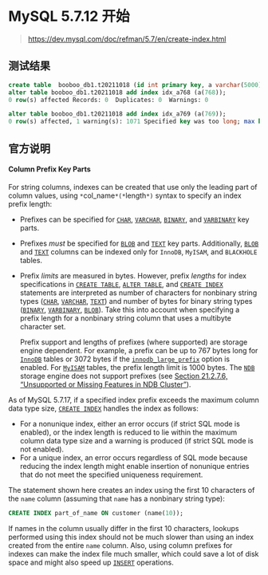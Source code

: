 # MySQL 5.7.12 开始

> https://dev.mysql.com/doc/refman/5.7/en/create-index.html

## 测试结果

```sql
create table  booboo_db1.t20211018 (id int primary key, a varchar(5000));
alter table booboo_db1.t20211018 add index idx_a768 (a(768));
0 row(s) affected Records: 0  Duplicates: 0  Warnings: 0

alter table booboo_db1.t20211018 add index idx_a769 (a(769));
0 row(s) affected, 1 warning(s): 1071 Specified key was too long; max key length is 3072 bytes Records: 0  Duplicates: 0  Warnings: 1
```

## 官方说明

#### Column Prefix Key Parts

For string columns, indexes can be created that use only the leading part of column values, using `*`col_name`*(*`length`*)` syntax to specify an index prefix length:

- Prefixes can be specified for [`CHAR`](https://dev.mysql.com/doc/refman/5.7/en/char.html), [`VARCHAR`](https://dev.mysql.com/doc/refman/5.7/en/char.html), [`BINARY`](https://dev.mysql.com/doc/refman/5.7/en/binary-varbinary.html), and [`VARBINARY`](https://dev.mysql.com/doc/refman/5.7/en/binary-varbinary.html) key parts.

- Prefixes _must_ be specified for [`BLOB`](https://dev.mysql.com/doc/refman/5.7/en/blob.html) and [`TEXT`](https://dev.mysql.com/doc/refman/5.7/en/blob.html) key parts. Additionally, [`BLOB`](https://dev.mysql.com/doc/refman/5.7/en/blob.html) and [`TEXT`](https://dev.mysql.com/doc/refman/5.7/en/blob.html) columns can be indexed only for `InnoDB`, `MyISAM`, and `BLACKHOLE` tables.

- Prefix _limits_ are measured in bytes. However, prefix _lengths_ for index specifications in [`CREATE TABLE`](https://dev.mysql.com/doc/refman/5.7/en/create-table.html), [`ALTER TABLE`](https://dev.mysql.com/doc/refman/5.7/en/alter-table.html), and [`CREATE INDEX`](https://dev.mysql.com/doc/refman/5.7/en/create-index.html) statements are interpreted as number of characters for nonbinary string types ([`CHAR`](https://dev.mysql.com/doc/refman/5.7/en/char.html), [`VARCHAR`](https://dev.mysql.com/doc/refman/5.7/en/char.html), [`TEXT`](https://dev.mysql.com/doc/refman/5.7/en/blob.html)) and number of bytes for binary string types ([`BINARY`](https://dev.mysql.com/doc/refman/5.7/en/binary-varbinary.html), [`VARBINARY`](https://dev.mysql.com/doc/refman/5.7/en/binary-varbinary.html), [`BLOB`](https://dev.mysql.com/doc/refman/5.7/en/blob.html)). Take this into account when specifying a prefix length for a nonbinary string column that uses a multibyte character set.

  Prefix support and lengths of prefixes (where supported) are storage engine dependent. For example, a prefix can be up to 767 bytes long for [`InnoDB`](https://dev.mysql.com/doc/refman/5.7/en/innodb-storage-engine.html) tables or 3072 bytes if the [`innodb_large_prefix`](https://dev.mysql.com/doc/refman/5.7/en/innodb-parameters.html#sysvar_innodb_large_prefix) option is enabled. For [`MyISAM`](https://dev.mysql.com/doc/refman/5.7/en/myisam-storage-engine.html) tables, the prefix length limit is 1000 bytes. The [`NDB`](https://dev.mysql.com/doc/refman/5.7/en/mysql-cluster.html) storage engine does not support prefixes (see [Section 21.2.7.6, “Unsupported or Missing Features in NDB Cluster”](https://dev.mysql.com/doc/refman/5.7/en/mysql-cluster-limitations-unsupported.html)).

As of MySQL 5.7.17, if a specified index prefix exceeds the maximum column data type size, [`CREATE INDEX`](https://dev.mysql.com/doc/refman/5.7/en/create-index.html) handles the index as follows:

- For a nonunique index, either an error occurs (if strict SQL mode is enabled), or the index length is reduced to lie within the maximum column data type size and a warning is produced (if strict SQL mode is not enabled).
- For a unique index, an error occurs regardless of SQL mode because reducing the index length might enable insertion of nonunique entries that do not meet the specified uniqueness requirement.

The statement shown here creates an index using the first 10 characters of the `name` column (assuming that `name` has a nonbinary string type):

```sql
CREATE INDEX part_of_name ON customer (name(10));
```

If names in the column usually differ in the first 10 characters, lookups performed using this index should not be much slower than using an index created from the entire `name` column. Also, using column prefixes for indexes can make the index file much smaller, which could save a lot of disk space and might also speed up [`INSERT`](https://dev.mysql.com/doc/refman/5.7/en/insert.html) operations.
